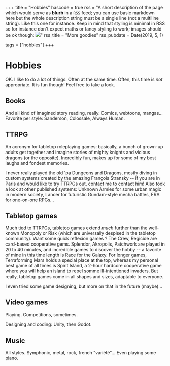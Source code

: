 +++
title = "Hobbies"
hascode = true
rss = "A short description of the page which would serve as **blurb** in a `RSS` feed; you can use basic markdown here but the whole description string must be a single line (not a multiline string). Like this one for instance. Keep in mind that styling is minimal in RSS so for instance don't expect maths or fancy styling to work; images should be ok though: ![](https://upload.wikimedia.org/wikipedia/en/b/b0/Rick_and_Morty_characters.jpg)"
rss_title = "More goodies"
rss_pubdate = Date(2019, 5, 1)

tags = ["hobbies"]
+++


# Hobbies

OK. I like to do a lot of things. Often at the same time. Often, this time is  *not* appropriate. It is fun though! Feel free to take a look.

## Books

And all kind of imagined story reading, really. Comics, webtoons, mangas... Favorite per style: Sanderson, Colossale, Always Human.

## TTRPG

An acronym for tabletop roleplaying games: basically, a bunch of grown-up adults get together and imagine stories of mighty knights and vicious dragons (or the opposite). Incredibly fun, makes up for some of my best laughs and fondest memories.

I never really played the old 'pa Dungeons and Dragons, mostly diving in custom systems created by the amazing François Stransky -- if you are in Paris and would like to try TTRPGs out, contact me to contact him! Also took a look at other published systems: Unknown Armies for some urban magic in modern society, Lancer for futuristic Gundam-style mecha battles, ERA for one-on-one RPGs...

## Tabletop games

Much tied to TTRPGs, tabletop games extend *much* further than the well-known Monopoly or Risk (which are universally despised in the tabletop community). Want some quick reflexion games ? The Crew, Regicide are card-based cooperative gems. Splendor, Akropolis, Patchwork are played in 20 to 40 minutes, and incredible games to discover the hobby -- a favorite of mine in this time length is Race for the Galaxy. For longer games, Terraforming Mars holds a special place at the top, whereas my personal best game of all times is Spirit Island, a 2-hour hardcore cooperative game where you will help an island to repel somme ill-intentioned invaders. But really, tabletop games come in all shapes and sizes, adaptable to everyone.

I even tried some game designing, but more on that in the future (maybe)...

## Video games

Playing. Competitions, sometimes.

Designing and coding: Unity, then Godot.

## Music

All styles. Symphonic, metal, rock, french "variété"... Even playing some piano.